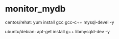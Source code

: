 # monitor_mydb
centos/rehat:
        yum install gcc gcc-c++ mysql-devel -y

ubuntu/debian:
        apt-get install g++ libmysqld-dev -y
